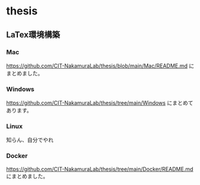 # thesis


## LaTex環境構築

### Mac

https://github.com/CIT-NakamuraLab/thesis/blob/main/Mac/README.md にまとめました。

### Windows

https://github.com/CIT-NakamuraLab/thesis/tree/main/Windows にまとめてあります。

### Linux

知らん、自分でやれ

### Docker
https://github.com/CIT-NakamuraLab/thesis/tree/main/Docker/README.md にまとめました。